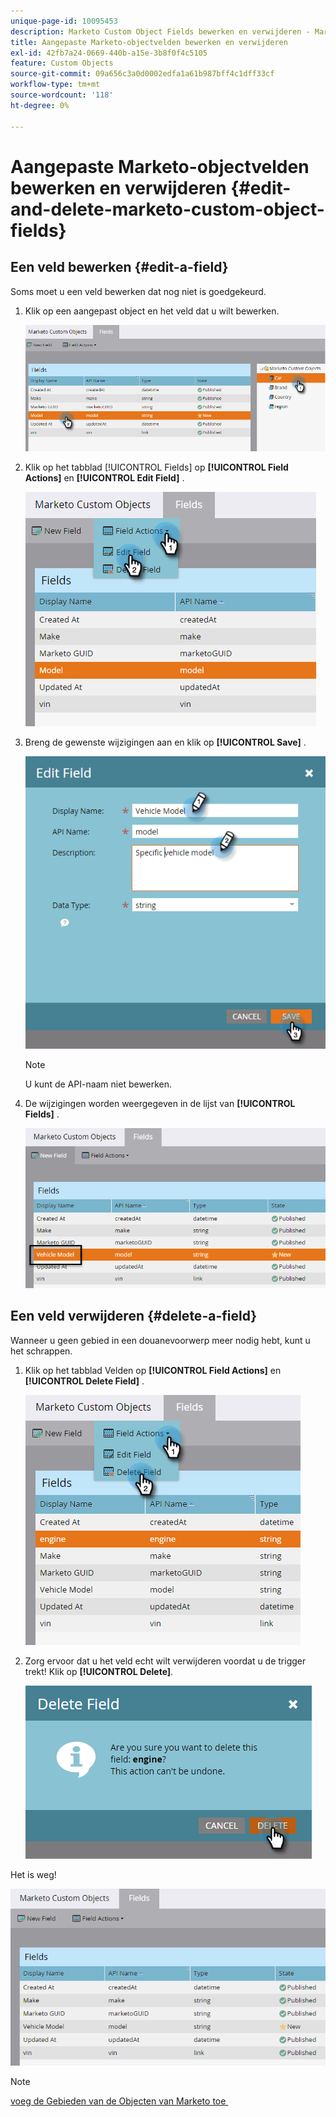 ```yaml
---
unique-page-id: 10095453
description: Marketo Custom Object Fields bewerken en verwijderen - Marketo Docs - Productdocumentatie
title: Aangepaste Marketo-objectvelden bewerken en verwijderen
exl-id: 42fb7a24-0669-440b-a15e-3b8f0f4c5105
feature: Custom Objects
source-git-commit: 09a656c3a0d0002edfa1a61b987bff4c1dff33cf
workflow-type: tm+mt
source-wordcount: '118'
ht-degree: 0%

---
```


# Aangepaste Marketo-objectvelden bewerken en verwijderen {#edit-and-delete-marketo-custom-object-fields}

## Een veld bewerken {#edit-a-field}

Soms moet u een veld bewerken dat nog niet is goedgekeurd.

1. Klik op een aangepast object en het veld dat u wilt bewerken.

   ![](assets/edit-and-delete-marketo-custom-object-fields-1.png)

1. Klik op het tabblad [!UICONTROL Fields] op **[!UICONTROL Field Actions]** en **[!UICONTROL Edit Field]** .

   ![](assets/edit-and-delete-marketo-custom-object-fields-2.png)

1. Breng de gewenste wijzigingen aan en klik op **[!UICONTROL Save]** .

   ![](assets/edit-and-delete-marketo-custom-object-fields-3.png)

   >[!NOTE]
   >
   >U kunt de API-naam niet bewerken.

1. De wijzigingen worden weergegeven in de lijst van **[!UICONTROL Fields]** .

   ![](assets/edit-and-delete-marketo-custom-object-fields-4.png)

## Een veld verwijderen {#delete-a-field}

Wanneer u geen gebied in een douanevoorwerp meer nodig hebt, kunt u het schrappen.

1. Klik op het tabblad Velden op **[!UICONTROL Field Actions]** en **[!UICONTROL Delete Field]** .

   ![](assets/edit-and-delete-marketo-custom-object-fields-5.png)

1. Zorg ervoor dat u het veld echt wilt verwijderen voordat u de trigger trekt! Klik op **[!UICONTROL Delete]**.

   ![](assets/edit-and-delete-marketo-custom-object-fields-6.png)

Het is weg!

![](assets/edit-and-delete-marketo-custom-object-fields-7.png)

>[!NOTE]
>
>[&#x200B; voeg de Gebieden van de Objecten van Marketo toe &#x200B;](/help/marketo/product-docs/administration/marketo-custom-objects/add-marketo-custom-object-fields.md)
